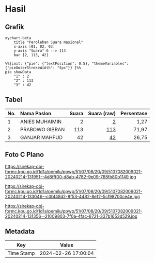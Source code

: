 # Hasil

## Grafik

```mermaid
xychart-beta
    title "Perolehan Suara Nasional"
    x-axis [01, 02, 03]
    y-axis "Suara" 0 --> 113
    bar [2, 113, 42]
```

```mermaid
%%{init: {"pie": {"textPosition": 0.5}, "themeVariables": {"pieOuterStrokeWidth": "5px"}} }%%
pie showData
    "1" : 2
    "2" : 113
    "3" : 42
```

## Tabel

| No. | Nama Paslon    | Suara | Suara (raw) | Persentase |
|:--- |:-------------- | -----:| -----------:| ----------:|
| 1   | ANIES MUHAIMIN | 2     | [2][p-1]    | 1,27       |
| 2   | PRABOWO GIBRAN | 113   | [113][p-2]  | 71,97      |
| 3   | GANJAR MAHFUD  | 42    | [42][p-3]   | 26,75      |


[p-1]: https://github.com/gigit-pemilu/pemilu-2024/blob/main/pilpres/hitung-suara/sub/51-bali/sub/07-karangasem/sub/08-kubu/sub/2009-sukadana/sub/021-tps/sub/paslon-1.txt
[p-2]: https://github.com/gigit-pemilu/pemilu-2024/blob/main/pilpres/hitung-suara/sub/51-bali/sub/07-karangasem/sub/08-kubu/sub/2009-sukadana/sub/021-tps/sub/paslon-2.txt
[p-3]: https://github.com/gigit-pemilu/pemilu-2024/blob/main/pilpres/hitung-suara/sub/51-bali/sub/07-karangasem/sub/08-kubu/sub/2009-sukadana/sub/021-tps/sub/paslon-3.txt

## Foto C Plano

https://sirekap-obj-formc.kpu.go.id/1d1a/pemilu/ppwp/51/07/08/20/09/5107082009021-20240214-131951--4d8fff00-d8ab-4782-9e09-788fb80b1149.jpg

https://sirekap-obj-formc.kpu.go.id/1d1a/pemilu/ppwp/51/07/08/20/09/5107082009021-20240214-133046--c0bf48d2-8f53-4482-8e12-5cf98700ce4e.jpg

https://sirekap-obj-formc.kpu.go.id/1d1a/pemilu/ppwp/51/07/08/20/09/5107082009021-20240214-131356--21009803-7f0a-4fac-8721-337b1653d529.jpg


## Metadata

| Key        | Value               |
| ---------- | ------------------- |
| Time Stamp | 2024-02-26 17:00:04 |



